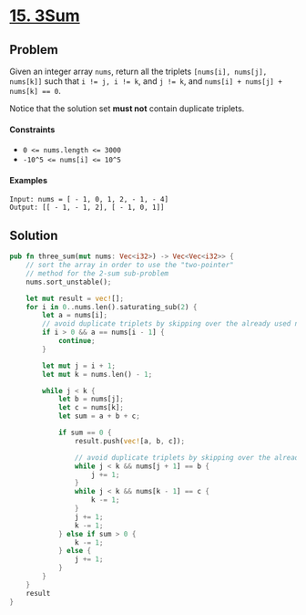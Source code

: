 # [15. 3Sum](https://leetcode.com/problems/3sum/)

## Problem

Given an integer array `nums`, return all the
triplets `[nums[i], nums[j], nums[k]]` such that `i != j, i != k`, and `j != k`,
and `nums[i] + nums[j] + nums[k] == 0`.

Notice that the solution set **must not** contain duplicate triplets.

#### Constraints

* `0 <= nums.length <= 3000`
* `-10^5 <= nums[i] <= 10^5`

#### Examples

```text
Input: nums = [ - 1, 0, 1, 2, - 1, - 4]
Output: [[ - 1, - 1, 2], [ - 1, 0, 1]]
```

## Solution

```rust
pub fn three_sum(mut nums: Vec<i32>) -> Vec<Vec<i32>> {
    // sort the array in order to use the "two-pointer" 
    // method for the 2-sum sub-problem
    nums.sort_unstable();

    let mut result = vec![];
    for i in 0..nums.len().saturating_sub(2) {
        let a = nums[i];
        // avoid duplicate triplets by skipping over the already used number
        if i > 0 && a == nums[i - 1] {
            continue;
        }

        let mut j = i + 1;
        let mut k = nums.len() - 1;

        while j < k {
            let b = nums[j];
            let c = nums[k];
            let sum = a + b + c;

            if sum == 0 {
                result.push(vec![a, b, c]);

                // avoid duplicate triplets by skipping over the already used number
                while j < k && nums[j + 1] == b {
                    j += 1;
                }
                while j < k && nums[k - 1] == c {
                    k -= 1;
                }
                j += 1;
                k -= 1;
            } else if sum > 0 {
                k -= 1;
            } else {
                j += 1;
            }
        }
    }
    result
}
```